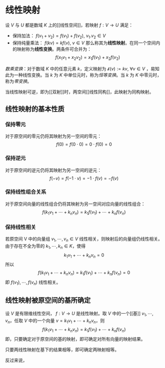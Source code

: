 # 线性映射

设 $V$ 与 $U$ 都是数域 $K$ 上的[[线性空间]]，若映射 $f : V \to U$ 满足：
+ 保持加法： $f(v_1+v_2)=f(v_1)+f(v_2),\ v_1.v_2 \in V$
+ 保持纯量乘法： $f(kv)=kf(v),\ v \in V$
那么称其为**线性映射**。在同一个空间内的映射称为**线性变换**。两条件可合并为：
$$ f(x_1v_1+x_2v_2)=x_1f(v_1)+x_2f(v_2) $$

*数乘变换*：对于数域 $K$ 中的任意元素 $k$，定义映射为 $\mathcal{k}(v):=k v,\ \forall v \in V$ ，易知此为一种线性变换。当 $k$ 为 $K$ 中单位元时，称为*恒等变换*。当 $k$ 为 $K$ 中零元时，称为*零变换*。

当线性映射可逆，即为[[双射]]时，两空间[[线性同构]]，此映射为同构映射。
## 线性映射的基本性质


### 保持零元

对于原空间的零元仍将其映射为另一空间的零元：
$$ f(0)=f(0 \cdot 0)=0\cdot f(0)=0 $$

### 保持逆元

对于原空间的逆元仍将其映射为另一空间的逆元：
$$  f(-v)=f(-1 \cdot v)=-1 \cdot f(v)=-f(v)  $$

### 保持线性组合关系

对于原空间向量的线性组合仍将其映射为另一空间对应向量的线性组合：
$$f(k_1v_1+\cdots+k_n v_n)=k_1f(v_1)+\cdots+k_n f(v_n)$$

### 保持线性相关

若原空间 V 中的向量组 $v_1,\cdots,v_n \in V$ 线性相关，则映射后的向量组仍线性相关。
由于存在不全为零的 $k_1,\cdots,k_n \in K$，使得
$$ k_1v_1+\cdots+k_n v_n=0 $$
所以
$$ f(k_1v_1+\cdots+k_n v_n)=k_1f(v_1)+\cdots+k_n f(v_n)=0 $$
即 $f(v_1),\cdots,f(v_n)$ 线性相关。

## 线性映射被原空间的基所确定

设 $V$ 是有限维线性空间， $f : V \to U$ 是线性映射。取 $V$ 中的一个[[基]] $v_1,\cdots,v_n$，任取 $V$ 中的一个向量 $v=k_1v_1+\cdots+k_n v_n$，则
$$ f(k_1v_1+\cdots+k_n v_n)=k_1f(v_1)+\cdots+k_n f(v_n) $$
即，只要确定对于原空间的基的映射，即可确定对所有向量的映射结果。

只要两线性映射在基下的结果相等，即可确定两映射相等。

反过来说，